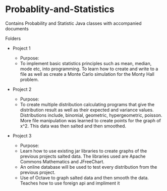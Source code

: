 # Probablity-and-Statistics
Contains Probability and Statistic Java classes with accompanied documents

Folders
 - Project 1
    - Purpose:
    - To implement basic statistics principles such as mean, median, mode etc, into programming. 
      To learn how to create and write to a file as well as create a Monte Carlo simulation for the 
      Monty Hall problem.
                           
 - Project 2
    - Purpose:
    - To create multiple distribution calculating programs that give the distribution result as well as 
      their expected and variance values. Distributions include, binomial, geometric, hypergeometric, poisson.
      More file manipulation was learned to create points for the graph of x^2. This data was then salted and then smoothed.
      
      
 - Project 3
    - Purpose:
    - Learn how to use existing jar libraries to create graphs of the previous projects salted data. The libraries used are
      Apache Commons Mathematics and JFreeChart. 
    - An online database will be used to test every distribution from the previous
      project.
    - Use of Octave to graph salted data and then smooth the data. Teaches how to use foreign api and impliment it
      

